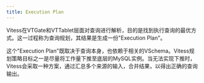 ```yaml
---
title: Execution Plan
---
```


Vitess在VTGate和VTTablet层面对查询进行解析，目的是找到执行查询的最优方式。这一过程称为查询规划，其结果是生成一份"Execution Plan"。

这个"Execution Plan"既取决于查询本身，也依赖于相关的VSchema。Vitess规划策略目标之一是尽量将工作量下推至底层的MySQL实例。当无法实现下推时，Vitess会采取一种方案，通过汇总多个来源的输入，合并结果，以得出正确的查询输出。
